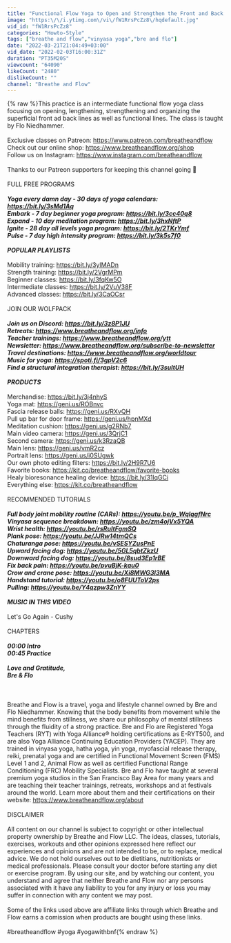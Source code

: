 ```yaml
---
title: "Functional Flow Yoga to Open and Strengthen the Front and Back Meridians"
image: "https:\/\/i.ytimg.com\/vi\/fW1RrsPcZz8\/hqdefault.jpg"
vid_id: "fW1RrsPcZz8"
categories: "Howto-Style"
tags: ["breathe and flow","vinyasa yoga","bre and flo"]
date: "2022-03-21T21:04:49+03:00"
vid_date: "2022-02-03T16:00:31Z"
duration: "PT35M20S"
viewcount: "64090"
likeCount: "2480"
dislikeCount: ""
channel: "Breathe and Flow"
---
```

{% raw %}This practice is an intermediate functional flow yoga class focusing on opening, lengthening, strengthening and organizing the superficial front ad back lines as well as functional lines. The class is taught by Flo Niedhammer.<br /><br />Exclusive classes on Patreon: <a rel="nofollow" target="blank" href="https://www.patreon.com/breatheandflow">https://www.patreon.com/breatheandflow</a><br />Check out our online shop: <a rel="nofollow" target="blank" href="https://www.breatheandflow.org/shop">https://www.breatheandflow.org/shop</a><br />Follow us on Instagram: <a rel="nofollow" target="blank" href="https://www.instagram.com/breatheandflow">https://www.instagram.com/breatheandflow</a><br /><br />Thanks to our Patreon supporters for keeping this channel going 🙏<br /><br />FULL FREE PROGRAMS<br />*****<br />Yoga every damn day - 30 days of yoga calendars: <a rel="nofollow" target="blank" href="https://bit.ly/3sMd1Aq">https://bit.ly/3sMd1Aq</a><br />Embark - 7 day beginner yoga program: <a rel="nofollow" target="blank" href="https://bit.ly/3cc40q8">https://bit.ly/3cc40q8</a><br />Expand - 10 day meditation program: <a rel="nofollow" target="blank" href="https://bit.ly/3hxNftP">https://bit.ly/3hxNftP</a><br />Ignite - 28 day all levels yoga program: <a rel="nofollow" target="blank" href="https://bit.ly/2TKrYmf">https://bit.ly/2TKrYmf</a><br />Pulse - 7 day high intensity program: <a rel="nofollow" target="blank" href="https://bit.ly/3k5s7f0">https://bit.ly/3k5s7f0</a><br /><br />POPULAR PLAYLISTS<br />*****<br />Mobility training: <a rel="nofollow" target="blank" href="https://bit.ly/3ylMADn">https://bit.ly/3ylMADn</a><br />Strength training: <a rel="nofollow" target="blank" href="https://bit.ly/2VgrMPm">https://bit.ly/2VgrMPm</a><br />Beginner classes: <a rel="nofollow" target="blank" href="https://bit.ly/3fqKw5O">https://bit.ly/3fqKw5O</a><br />Intermediate classes: <a rel="nofollow" target="blank" href="https://bit.ly/2VuV38F">https://bit.ly/2VuV38F</a><br />Advanced classes: <a rel="nofollow" target="blank" href="https://bit.ly/3CaOCsr">https://bit.ly/3CaOCsr</a><br /><br />JOIN OUR WOLFPACK<br />*****<br />Join us on Discord: <a rel="nofollow" target="blank" href="https://bit.ly/3z8P1JU">https://bit.ly/3z8P1JU</a><br />Retreats: <a rel="nofollow" target="blank" href="https://www.breatheandflow.org/info">https://www.breatheandflow.org/info</a><br />Teacher trainings: <a rel="nofollow" target="blank" href="https://www.breatheandflow.org/ytt">https://www.breatheandflow.org/ytt</a><br />Newsletter: <a rel="nofollow" target="blank" href="https://www.breatheandflow.org/subscribe-to-newsletter">https://www.breatheandflow.org/subscribe-to-newsletter</a><br />Travel destinations: <a rel="nofollow" target="blank" href="https://www.breatheandflow.org/worldtour">https://www.breatheandflow.org/worldtour</a><br />Music for yoga: <a rel="nofollow" target="blank" href="https://spoti.fi/3gpV2c6">https://spoti.fi/3gpV2c6</a><br />Find a structural integration therapist: <a rel="nofollow" target="blank" href="https://bit.ly/3sultUH">https://bit.ly/3sultUH</a><br /><br />PRODUCTS<br />*****<br />Merchandise: <a rel="nofollow" target="blank" href="https://bit.ly/3j4nhyS">https://bit.ly/3j4nhyS</a><br />Yoga mat: <a rel="nofollow" target="blank" href="https://geni.us/ROBnvc">https://geni.us/ROBnvc</a><br />Fascia release balls: <a rel="nofollow" target="blank" href="https://geni.us/RXvQH">https://geni.us/RXvQH</a><br />Pull up bar for door frame: <a rel="nofollow" target="blank" href="https://geni.us/hpnMXd">https://geni.us/hpnMXd</a><br />Meditation cushion: <a rel="nofollow" target="blank" href="https://geni.us/g2RNb7">https://geni.us/g2RNb7</a><br />Main video camera: <a rel="nofollow" target="blank" href="https://geni.us/3QrjC1">https://geni.us/3QrjC1</a><br />Second camera: <a rel="nofollow" target="blank" href="https://geni.us/k3RzaQB">https://geni.us/k3RzaQB</a><br />Main lens: <a rel="nofollow" target="blank" href="https://geni.us/vmR2cz">https://geni.us/vmR2cz</a><br />Portrait lens: <a rel="nofollow" target="blank" href="https://geni.us/i0SUgwk">https://geni.us/i0SUgwk</a><br />Our own photo editing filters: <a rel="nofollow" target="blank" href="https://bit.ly/2H9R7U6">https://bit.ly/2H9R7U6</a><br />Favorite books: <a rel="nofollow" target="blank" href="https://kit.co/breatheandflow/favorite-books">https://kit.co/breatheandflow/favorite-books</a><br />Healy bioresonance healing device: <a rel="nofollow" target="blank" href="https://bit.ly/31lqGCi">https://bit.ly/31lqGCi</a><br />Everything else: <a rel="nofollow" target="blank" href="https://kit.co/breatheandflow">https://kit.co/breatheandflow</a><br /><br />RECOMMENDED TUTORIALS<br />*****<br />Full body joint mobility routine (CARs): <a rel="nofollow" target="blank" href="https://youtu.be/p_WqlqgfNrc">https://youtu.be/p_WqlqgfNrc</a><br />Vinyasa sequence breakdown: <a rel="nofollow" target="blank" href="https://youtu.be/zm4ojVx5YQA">https://youtu.be/zm4ojVx5YQA</a><br />Wrist health: <a rel="nofollow" target="blank" href="https://youtu.be/rsRuItFgmSQ">https://youtu.be/rsRuItFgmSQ</a><br />Plank pose: <a rel="nofollow" target="blank" href="https://youtu.be/JJRw14tmQCs">https://youtu.be/JJRw14tmQCs</a><br />Chaturanga pose: <a rel="nofollow" target="blank" href="https://youtu.be/vSESYZusPnE">https://youtu.be/vSESYZusPnE</a><br />Upward facing dog: <a rel="nofollow" target="blank" href="https://youtu.be/5GL5qbtZkzU">https://youtu.be/5GL5qbtZkzU</a><br />Downward facing dog: <a rel="nofollow" target="blank" href="https://youtu.be/8sud3Ep1rBE">https://youtu.be/8sud3Ep1rBE</a><br />Fix back pain: <a rel="nofollow" target="blank" href="https://youtu.be/pvuBjK-kqu0">https://youtu.be/pvuBjK-kqu0</a><br />Crow and crane pose: <a rel="nofollow" target="blank" href="https://youtu.be/Xi8MWG3I3MA">https://youtu.be/Xi8MWG3I3MA</a><br />Handstand tutorial: <a rel="nofollow" target="blank" href="https://youtu.be/o8FUUToV2ps">https://youtu.be/o8FUUToV2ps</a><br />Pulling: <a rel="nofollow" target="blank" href="https://youtu.be/Y4qzpw3ZnYY">https://youtu.be/Y4qzpw3ZnYY</a><br /><br />MUSIC IN THIS VIDEO<br />*****<br />Let's Go Again - Cushy<br /><br />CHAPTERS<br />*****<br />00:00 Intro<br />00:45 Practice<br /><br />Love and Gratitude,<br />Bre &amp; Flo<br /><br />*****<br /><br />Breathe and Flow is a travel, yoga and lifestyle channel owned by Bre and Flo Niedhammer. Knowing that the body benefits from movement while the mind benefits from stillness, we share our philosophy of mental stillness through the fluidity of a strong practice. Bre and Flo are Registered Yoga Teachers (RYT) with Yoga Alliance® holding certifications as E-RYT500, and are also Yoga Alliance Continuing Education Providers (YACEP). They are trained in vinyasa yoga, hatha yoga, yin yoga, myofascial release therapy, reiki, prenatal yoga and are certified in Functional Movement Screen (FMS) Level 1 and 2, Animal Flow as well as certified Functional Range Conditioning (FRC) Mobility Specialists. Bre and Flo have taught at several premium yoga studios in the San Francisco Bay Area for many years and are teaching their teacher trainings, retreats, workshops and at festivals around the world. Learn more about them and their certifications on their website: <a rel="nofollow" target="blank" href="https://www.breatheandflow.org/about">https://www.breatheandflow.org/about</a><br /><br />DISCLAIMER<br /><br />All content on our channel is subject to copyright or other intellectual property ownership by Breathe and Flow LLC. The ideas, classes, tutorials, exercises, workouts and other opinions expressed here reflect our experiences and opinions and are not intended to be, or to replace, medical advice. We do not hold ourselves out to be dietitians, nutritionists or medical professionals. Please consult your doctor before starting any diet or exercise program. By using our site, and by watching our content, you understand and agree that neither Breathe and Flow nor any persons associated with it have any liability to you for any injury or loss you may suffer in connection with any content we may post.<br /><br />Some of the links used above are affiliate links through which Breathe and Flow earns a comission when products are bought using these links.<br /><br />#breatheandflow #yoga #yogawithbnf{% endraw %}
